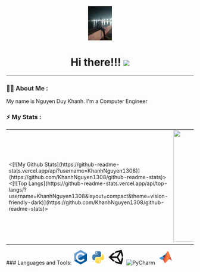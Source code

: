 <div id="Header" align="center">
  <img src="z3320863686524_20c35e462f4d1c54fe2ca59abf949cbd.jpg"/
       width="64"
       height="92">
  <h1>
    Hi there!!!
    <img src="https://media.giphy.com/media/hvRJCLFzcasrR4ia7z/giphy.gif" width="30px"/>
  </h1>
</div>

---
### 👨‍💻 About Me :
My name is Nguyen Duy Khanh. I'm a Computer Engineer


### ⚡ My Stats :
<table>
  <tr>
    <td width = "48%">
      <[![My Github Stats](https://github-readme-stats.vercel.app/api?username=KhanhNguyen1308)](https://github.com/KhanhNguyen1308/github-readme-stats)>
      <[![Top Langs](https://github-readme-stats.vercel.app/api/top-langs/?username=KhanhNguyen1308&layout=compact&theme=vision-friendly-dark)](https://github.com/KhanhNguyen1308/github-readme-stats)>
    </td>
    <td width = "52%">
      <img src="https://media.giphy.com/media/dWesBcTLavkZuG35MI/giphy.gif" width="600" height="300"/>
    </td>  
  </tr>
<table>
### Languages and Tools:
  <img src="https://github.com/devicons/devicon/blob/master/icons/c/c-original.svg" title="LanguageC" alt="C" width="40" height="40"/>&nbsp;
  <img src="https://github.com/devicons/devicon/blob/master/icons/python/python-original.svg" title="Python" alt="Py" width="40" height="40"/>&nbsp;
  <img src="https://github.com/devicons/devicon/blob/master/icons/unity/unity-original.svg" title="Unity" alt="Unity" width="40" height="40"/>&nbsp;
  <img src="https://github.com/KhanhNguyen1308/KhanhNguyenDuy/blob/main/Pycharm.png" title="PyCharm" alt="PyCharm" width="40" height="40"/>&nbsp;
  <img src="https://github.com/devicons/devicon/blob/master/icons/matlab/matlab-original.svg" title="MathLab" alt="MathLab" width="40" height="40"/>&nbsp;
